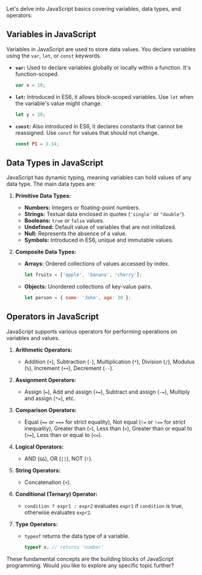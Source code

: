 Let's delve into JavaScript basics covering variables, data types, and operators:

## Variables in JavaScript

Variables in JavaScript are used to store data values. You declare variables using the `var`, `let`, or `const` keywords.

- **`var`:** Used to declare variables globally or locally within a function. It's function-scoped.
  
  ```javascript
  var x = 10;
  ```

- **`let`:** Introduced in ES6, it allows block-scoped variables. Use `let` when the variable's value might change.
  
  ```javascript
  let y = 20;
  ```

- **`const`:** Also introduced in ES6, it declares constants that cannot be reassigned. Use `const` for values that should not change.
  
  ```javascript
  const PI = 3.14;
  ```

## Data Types in JavaScript

JavaScript has dynamic typing, meaning variables can hold values of any data type. The main data types are:

1. **Primitive Data Types:**
   - **Numbers:** Integers or floating-point numbers.
   - **Strings:** Textual data enclosed in quotes (`'single'` or `"double"`).
   - **Booleans:** `true` or `false` values.
   - **Undefined:** Default value of variables that are not initialized.
   - **Null:** Represents the absence of a value.
   - **Symbols:** Introduced in ES6, unique and immutable values.

2. **Composite Data Types:**
   - **Arrays:** Ordered collections of values accessed by index.
  
     ```javascript
     let fruits = ['apple', 'banana', 'cherry'];
     ```

   - **Objects:** Unordered collections of key-value pairs.
  
     ```javascript
     let person = { name: 'John', age: 30 };
     ```

## Operators in JavaScript

JavaScript supports various operators for performing operations on variables and values.

1. **Arithmetic Operators:**
   - Addition (`+`), Subtraction (`-`), Multiplication (`*`), Division (`/`), Modulus (`%`), Increment (`++`), Decrement (`--`).

2. **Assignment Operators:**
   - Assign (`=`), Add and assign (`+=`), Subtract and assign (`-=`), Multiply and assign (`*=`), etc.

3. **Comparison Operators:**
   - Equal (`==` or `===` for strict equality), Not equal (`!=` or `!==` for strict inequality), Greater than (`>`), Less than (`<`), Greater than or equal to (`>=`), Less than or equal to (`<=`).

4. **Logical Operators:**
   - AND (`&&`), OR (`||`), NOT (`!`).

5. **String Operators:**
   - Concatenation (`+`).

6. **Conditional (Ternary) Operator:**
   - `condition ? expr1 : expr2` evaluates `expr1` if `condition` is true, otherwise evaluates `expr2`.

7. **Type Operators:**
   - `typeof` returns the data type of a variable.
  
     ```javascript
     typeof x; // returns 'number'
     ```

These fundamental concepts are the building blocks of JavaScript programming. Would you like to explore any specific topic further?
